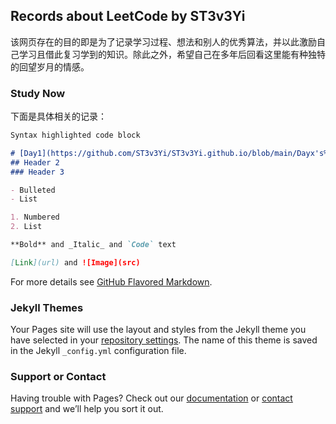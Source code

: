 ## Records about LeetCode by ST3v3Yi

  该网页存在的目的即是为了记录学习过程、想法和别人的优秀算法，并以此激励自己学习且借此复习学到的知识。除此之外，希望自己在多年后回看这里能有种独特的回望岁月的情感。

### Study Now

  下面是具体相关的记录：

```markdown
Syntax highlighted code block

# [Day1](https://github.com/ST3v3Yi/ST3v3Yi.github.io/blob/main/Dayx's%20Code)
## Header 2
### Header 3

- Bulleted
- List

1. Numbered
2. List

**Bold** and _Italic_ and `Code` text

[Link](url) and ![Image](src)
```

For more details see [GitHub Flavored Markdown](https://guides.github.com/features/mastering-markdown/).

### Jekyll Themes

Your Pages site will use the layout and styles from the Jekyll theme you have selected in your [repository settings](https://github.com/ST3v3Yi/ST3v3Yi.github.io/settings/pages). The name of this theme is saved in the Jekyll `_config.yml` configuration file.

### Support or Contact

Having trouble with Pages? Check out our [documentation](https://docs.github.com/categories/github-pages-basics/) or [contact support](https://support.github.com/contact) and we’ll help you sort it out.
